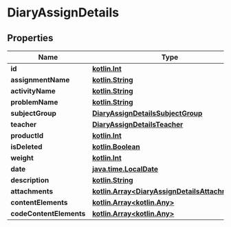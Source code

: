 # DiaryAssignDetails

## Properties
Name | Type | Description | Notes
------------ | ------------- | ------------- | -------------
**id** | [**kotlin.Int**](.md) |  |  [optional]
**assignmentName** | [**kotlin.String**](.md) |  |  [optional]
**activityName** | [**kotlin.String**](.md) |  |  [optional]
**problemName** | [**kotlin.String**](.md) |  |  [optional]
**subjectGroup** | [**DiaryAssignDetailsSubjectGroup**](DiaryAssignDetailsSubjectGroup.md) |  |  [optional]
**teacher** | [**DiaryAssignDetailsTeacher**](DiaryAssignDetailsTeacher.md) |  |  [optional]
**productId** | [**kotlin.Int**](.md) |  |  [optional]
**isDeleted** | [**kotlin.Boolean**](.md) |  |  [optional]
**weight** | [**kotlin.Int**](.md) |  |  [optional]
**date** | [**java.time.LocalDate**](java.time.LocalDate.md) |  |  [optional]
**description** | [**kotlin.String**](.md) |  |  [optional]
**attachments** | [**kotlin.Array&lt;DiaryAssignDetailsAttachments&gt;**](DiaryAssignDetailsAttachments.md) |  |  [optional]
**contentElements** | [**kotlin.Array&lt;kotlin.Any&gt;**](.md) |  |  [optional]
**codeContentElements** | [**kotlin.Array&lt;kotlin.Any&gt;**](.md) |  |  [optional]
